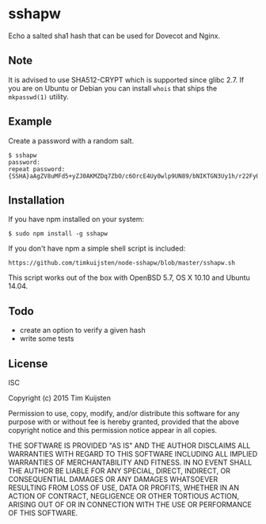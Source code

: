 # sshapw

Echo a salted sha1 hash that can be used for Dovecot and Nginx.

## Note

It is advised to use SHA512-CRYPT which is supported since glibc 2.7. If you are
on Ubuntu or Debian you can install `whois` that ships the `mkpasswd(1)` utility.

## Example

Create a password with a random salt.

    $ sshapw
    password: 
    repeat password: 
    {SSHA}aAgZV8uMFd5+yZJ0AKMZDq7ZbO/c6OrcE4Uy0wlp9UN89/bNIKTGN3Uy1h/r22FyOtLxyg==

## Installation

If you have npm installed on your system:

    $ sudo npm install -g sshapw

If you don't have npm a simple shell script is included:

    https://github.com/timkuijsten/node-sshapw/blob/master/sshapw.sh

This script works out of the box with OpenBSD 5.7, OS X 10.10 and Ubuntu 14.04.

## Todo
* create an option to verify a given hash
* write some tests

## License

ISC

Copyright (c) 2015 Tim Kuijsten

Permission to use, copy, modify, and/or distribute this software for any
purpose with or without fee is hereby granted, provided that the above
copyright notice and this permission notice appear in all copies.

THE SOFTWARE IS PROVIDED "AS IS" AND THE AUTHOR DISCLAIMS ALL WARRANTIES
WITH REGARD TO THIS SOFTWARE INCLUDING ALL IMPLIED WARRANTIES OF
MERCHANTABILITY AND FITNESS. IN NO EVENT SHALL THE AUTHOR BE LIABLE FOR
ANY SPECIAL, DIRECT, INDIRECT, OR CONSEQUENTIAL DAMAGES OR ANY DAMAGES
WHATSOEVER RESULTING FROM LOSS OF USE, DATA OR PROFITS, WHETHER IN AN
ACTION OF CONTRACT, NEGLIGENCE OR OTHER TORTIOUS ACTION, ARISING OUT OF
OR IN CONNECTION WITH THE USE OR PERFORMANCE OF THIS SOFTWARE.

